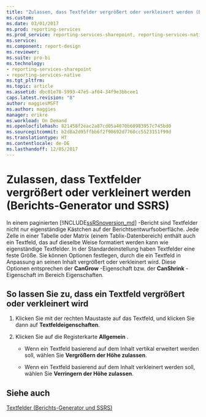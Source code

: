 ```yaml
---
title: "Zulassen, dass Textfelder vergrößert oder verkleinert werden (Berichts-Generator und SSRS) | Microsoft-Dokumentation"
ms.custom: 
ms.date: 03/01/2017
ms.prod: reporting-services
ms.prod_service: reporting-services-sharepoint, reporting-services-native
ms.service: 
ms.component: report-design
ms.reviewer: 
ms.suite: pro-bi
ms.technology:
- reporting-services-sharepoint
- reporting-services-native
ms.tgt_pltfrm: 
ms.topic: article
ms.assetid: dbc01e78-5993-47e5-af04-34f9e3bbcee1
caps.latest.revision: "8"
author: maggiesMSFT
ms.author: maggies
manager: erikre
ms.workload: On Demand
ms.openlocfilehash: 821458f2eac2a87cd05a4070b60983957c745bd0
ms.sourcegitcommit: b2d8a2d95ffbb6f2f98692d7760cc5523151f99d
ms.translationtype: HT
ms.contentlocale: de-DE
ms.lasthandoff: 12/05/2017
---
```

# <a name="allow-a-text-box-to-grow-or-shrink-report-builder-and-ssrs"></a>Zulassen, dass Textfelder vergrößert oder verkleinert werden (Berichts-Generator und SSRS)
  In einem paginierten [!INCLUDE[ssRSnoversion_md](../../includes/ssrsnoversion-md.md)] -Bericht sind Textfelder nicht nur eigenständige Kästchen auf der Berichtsentwurfsoberfläche. Jede Zelle in einer Tabelle oder Matrix (einem Tablix-Datenbereich) enthält auch ein Textfeld, das auf dieselbe Weise formatiert werden kann wie eigenständige Textfelder. In der Standardeinstellung haben Textfelder eine feste Größe. Sie können Optionen festlegen, durch die ein Textfeld in Anpassung an seinen Inhalt vergrößert oder verkleinert wird. Diese Optionen entsprechen der **CanGrow** -Eigenschaft bzw. der **CanShrink** -Eigenschaft im Bereich Eigenschaften.  
  
## <a name="to-allow-a-text-box-to-grow-or-shrink"></a>So lassen Sie zu, dass ein Textfeld vergrößert oder verkleinert wird  
  
1.  Klicken Sie mit der rechten Maustaste auf das Textfeld, und klicken Sie dann auf **Textfeldeigenschaften**.  
  
2.  Klicken Sie auf die Registerkarte **Allgemein** .  
  
    -   Wenn ein Textfeld basierend auf dem Inhalt vertikal erweitert werden soll, wählen Sie **Vergrößern der Höhe zulassen**.  
  
    -   Wenn ein Textfeld basierend auf dem Inhalt verkleinert werden soll, wählen Sie **Verringern der Höhe zulassen**.  
  
## <a name="see-also"></a>Siehe auch  
 [Textfelder &#40;Berichts-Generator und SSRS&#41;](../../reporting-services/report-design/text-boxes-report-builder-and-ssrs.md)  
  
  
